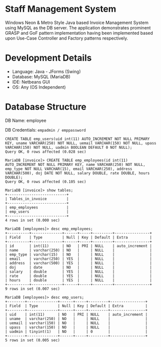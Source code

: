 # Staff Management System
Windows Neon &amp; Metro Style Java based Invoice Management System using MySQL as the DB server. The application demonstrates prominent GRASP and GoF pattern implementation having been implemented based upon Use-Case Controller and Factory patterns respectively.

# Development Details
 * Language: Java - JForms (Swing) 
 * Database: MySQL (MariaDB)
 * IDE: Netbeans GUI
 * OS: Any (OS Independent)

# Database Structure

DB Name: employee

DB Credentials: `empadmin / emppassword`
```
CREATE TABLE emp_users(uid int(11) AUTO_INCREMENT NOT NULL PRIMARY KEY, uname VARCHAR(250) NOT NULL, uemail VARCHAR(150) NOT NULL, upass VARCHAR(150) NOT NULL, uadmin BOOLEAN DEFAULT 0 NOT NULL);
Query OK, 0 rows affected (0.028 sec)

MariaDB [invoice]> CREATE TABLE emp_employees(id int(11) AUTO_INCREMENT NOT NULL PRIMARY KEY, name VARCHAR(250) NOT NULL, emp_type NOT NULL VARCHAR(15), email VARCHAR(250), address VARCHAR(500), doj DATE NOT NULL, salary DOUBLE, rate DOUBLE, hours DOUBLE);
Query OK, 0 rows affected (0.105 sec)

MariaDB [invoice]> show tables;
+---------------------------+
| Tables_in_invoice         |
+---------------------------+
| emp_employees             |
| emp_users                 |
+---------------------------+
4 rows in set (0.000 sec)

MariaDB [employees]> desc emp_employees;
+----------+--------------+------+-----+---------+----------------+
| Field    | Type         | Null | Key | Default | Extra          |
+----------+--------------+------+-----+---------+----------------+
| id       | int(11)      | NO   | PRI | NULL    | auto_increment |
| name     | varchar(250) | NO   |     | NULL    |                |
| emp_type | varchar(15)  | NO   |     | NULL    |                |
| email    | varchar(250) | YES  |     | NULL    |                |
| address  | varchar(500) | YES  |     | NULL    |                |
| doj      | date         | NO   |     | NULL    |                |
| salary   | double       | YES  |     | NULL    |                |
| rate     | double       | YES  |     | NULL    |                |
| hours    | double       | YES  |     | NULL    |                |
+----------+--------------+------+-----+---------+----------------+
9 rows in set (0.007 sec)

MariaDB [employees]> desc emp_users;
+--------+--------------+------+-----+---------+----------------+
| Field  | Type         | Null | Key | Default | Extra          |
+--------+--------------+------+-----+---------+----------------+
| uid    | int(11)      | NO   | PRI | NULL    | auto_increment |
| uname  | varchar(250) | NO   |     | NULL    |                |
| uemail | varchar(150) | NO   |     | NULL    |                |
| upass  | varchar(150) | NO   |     | NULL    |                |
| uadmin | tinyint(1)   | NO   |     | 0       |                |
+--------+--------------+------+-----+---------+----------------+
5 rows in set (0.005 sec)
```
